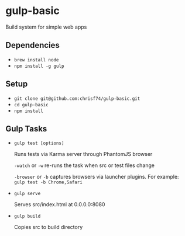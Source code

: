 # gulp-basic
Build system for simple web apps

## Dependencies
* `brew install node`
* `npm install -g gulp`

## Setup
* `git clone git@github.com:chrisf74/gulp-basic.git`
* `cd gulp-basic`
* `npm install`

## Gulp Tasks
* `gulp test [options]`

	Runs tests via Karma server through PhantomJS browser

	`-watch` or `-w` re-runs the task when src or test files change

	`-browser` or `-b` captures browsers via launcher plugins. For example: `gulp test -b Chrome,Safari`

* `gulp serve`

	Serves src/index.html at 0.0.0.0:8080

* `gulp build`

	Copies src to build directory
